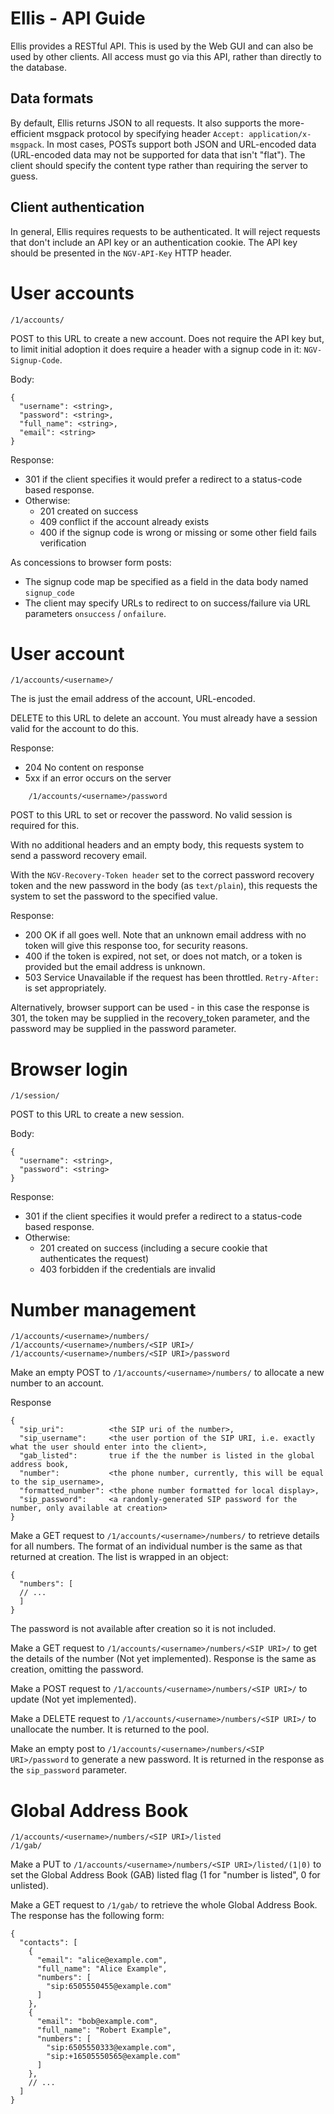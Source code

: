Ellis - API Guide
=================

Ellis provides a RESTful API. This is used by the Web GUI and can also
be used by other clients. All access must go via this API, rather than
directly to the database.

Data formats
------------

By default, Ellis returns JSON to all requests.  It also supports the
more-efficient msgpack protocol by specifying header `Accept:
application/x-msgpack`. In most cases, POSTs support both JSON and
URL-encoded data (URL-encoded data may not be supported for data that
isn't "flat").  The client should specify the content type rather than
requiring the server to guess.

Client authentication
---------------------

In general, Ellis requires requests to be authenticated.  It will
reject requests that don't include an API key or an authentication
cookie.  The API key should be presented in the `NGV-API-Key` HTTP
header.

User accounts
=============

    /1/accounts/

POST to this URL to create a new account.  Does not require the API key but, to limit initial adoption it does require a header with a signup code in it: `NGV-Signup-Code`.

Body:

    {
      "username": <string>,
      "password": <string>,
      "full_name": <string>,
      "email": <string>
    }

Response:

 * 301 if the client specifies it would prefer a redirect to a status-code based response.
 * Otherwise:
   - 201 created on success
   - 409 conflict if the account already exists
   - 400 if the signup code is wrong or missing or some other field fails verification

As concessions to browser form posts:

 * The signup code map be specified as a field in the data body named `signup_code`
 * The client may specify URLs to redirect to on success/failure via URL parameters `onsuccess` / `onfailure`.

User account
============

    /1/accounts/<username>/

The <username> is just the email address of the account, URL-encoded.

DELETE to this URL to delete an account.  You must already have a session valid for the account to do this.

Response:

 * 204 No content on response
 * 5xx if an error occurs on the server

```
    /1/accounts/<username>/password
```

POST to this URL to set or recover the password. No valid session is required for this.

With no additional headers and an empty body, this requests system to send a password recovery email.

With the `NGV-Recovery-Token header` set to the correct password
recovery token and the new password in the body (as `text/plain`),
this requests the system to set the password to the specified value.

Response:

  * 200 OK if all goes well. Note that an unknown email address with no token will give this response too, for security reasons.
  * 400 if the token is expired, not set, or does not match, or a token is provided but the email address is unknown.
  * 503 Service Unavailable if the request has been throttled. `Retry-After:` is set appropriately.

Alternatively, browser support can be used - in this case the response
is 301, the token may be supplied in the recovery_token parameter, and
the password may be supplied in the password parameter.

Browser login
=============

    /1/session/

POST to this URL to create a new session.

Body:

    {
      "username": <string>,
      "password": <string>
    }

Response:

 * 301 if the client specifies it would prefer a redirect to a status-code based response.
 * Otherwise:
   - 201 created on success (including a secure cookie that authenticates the request)
   - 403 forbidden if the credentials are invalid

Number management
=================

    /1/accounts/<username>/numbers/
    /1/accounts/<username>/numbers/<SIP URI>/
    /1/accounts/<username>/numbers/<SIP URI>/password

Make an empty POST to `/1/accounts/<username>/numbers/` to allocate a new number to an account.

Response

    {
      "sip_uri":          <the SIP uri of the number>,
      "sip_username":     <the user portion of the SIP URI, i.e. exactly what the user should enter into the client>,
      "gab_listed":       true if the the number is listed in the global address book,
      "number":           <the phone number, currently, this will be equal to the sip_username>,
      "formatted_number": <the phone number formatted for local display>,
      "sip_password":     <a randomly-generated SIP password for the number, only available at creation>
    }

Make a GET request to `/1/accounts/<username>/numbers/` to retrieve
details for all numbers.  The format of an individual number is the
same as that returned at creation.  The list is wrapped in an object:

    {
      "numbers": [
      // ...
      ]
    }

The password is not available after creation so it is not included.

Make a GET request to `/1/accounts/<username>/numbers/<SIP URI>/` to
get the details of the number (Not yet implemented).  Response is the
same as creation, omitting the password.

Make a POST request to `/1/accounts/<username>/numbers/<SIP URI>/` to
update (Not yet implemented).

Make a DELETE request to `/1/accounts/<username>/numbers/<SIP URI>/`
to unallocate the number.  It is returned to the pool.

Make an empty post to `/1/accounts/<username>/numbers/<SIP
URI>/password` to generate a new password.  It is returned in the
response as the `sip_password` parameter.

Global Address Book
===================

    /1/accounts/<username>/numbers/<SIP URI>/listed
    /1/gab/

Make a PUT to `/1/accounts/<username>/numbers/<SIP URI>/listed/(1|0)`
to set the Global Address Book (GAB) listed flag (1 for "number is
listed", 0 for unlisted).

Make a GET request to `/1/gab/` to retrieve the whole Global Address
Book. The response has the following form:

    {
      "contacts": [
        {
          "email": "alice@example.com",
          "full_name": "Alice Example",
          "numbers": [
            "sip:6505550455@example.com"
          ]
        },
        {
          "email": "bob@example.com",
          "full_name": "Robert Example",
          "numbers": [
            "sip:6505550333@example.com",
            "sip:+16505550565@example.com"
          ]
        },
        // ...
      ]
    }

